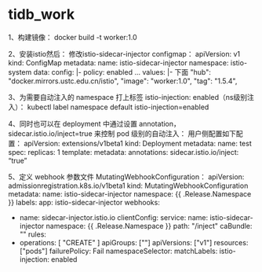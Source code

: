 # tidb_work

1、构建镜像：
docker build -t worker:1.0

2、安装istio然后：
修改istio-sidecar-injector configmap：
apiVersion: v1
kind: ConfigMap
metadata:
name: istio-sidecar-injector
namespace: istio-system
data:
config: |-
    policy: enabled 
...
values: |- 下面
"hub": "docker.mirrors.ustc.edu.cn/istio",
"image": "worker:1.0", 
"tag": "1.5.4",

3、为需要自动注入的 namespace 打上标签 istio-injection: enabled（ns级别注入）：
kubectl label namespace default istio-injection=enabled

4、同时也可以在 deployment 中通过设置 annotation，sidecar.istio.io/inject=true 来控制 pod 级别的自动注入：
用户侧配置如下配置：
apiVersion: extensions/v1beta1
kind: Deployment
metadata:
name: test
spec:
replicas: 1
template:
metadata:
annotations:
sidecar.istio.io/inject: “true”

5、定义 webhook 参数文件 MutatingWebhookConfiguration：
apiVersion: admissionregistration.k8s.io/v1beta1
kind: MutatingWebhookConfiguration
metadata:
  name: istio-sidecar-injector
 namespace: {{ .Release.Namespace }}
labels:
 app: istio-sidecar-injector
webhooks:
- name: sidecar-injector.istio.io
  clientConfig:
service:
  name: istio-sidecar-injector
namespace: {{ .Release.Namespace }}
  path: "/inject"
 caBundle: ""
rules:
- operations: [ "CREATE" ]
apiGroups: [""]
apiVersions: ["v1"]
resources: ["pods"]
failurePolicy: Fail
namespaceSelector:
matchLabels:
istio-injection: enabled

